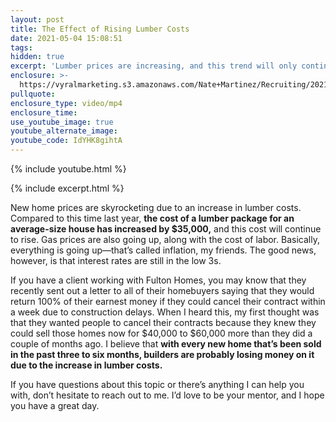 ```yaml
---
layout: post
title: The Effect of Rising Lumber Costs
date: 2021-05-04 15:08:51
tags:
hidden: true
excerpt: 'Lumber prices are increasing, and this trend will only continue'
enclosure: >-
  https://vyralmarketing.s3.amazonaws.com/Nate+Martinez/Recruiting/2021/The+Effect+of+Rising+Lumber+Costs.mp4
pullquote:
enclosure_type: video/mp4
enclosure_time:
use_youtube_image: true
youtube_alternate_image:
youtube_code: IdYHK8gihtA
---
```

{% include youtube.html %}

{% include excerpt.html %}

New home prices are skyrocketing due to an increase in lumber costs. Compared to this time last year, **the cost of a lumber package for an average-size house has increased by $35,000,** and this cost will continue to rise. Gas prices are also going up, along with the cost of labor. Basically, everything is going up—that’s called inflation, my friends. The good news, however, is that interest rates are still in the low 3s.&nbsp;

If you have a client working with Fulton Homes, you may know that they recently sent out a letter to all of their homebuyers saying that they would return 100% of their earnest money if they could cancel their contract within a week due to construction delays. When I heard this, my first thought was that they wanted people to cancel their contracts because they knew they could sell those homes now for $40,000 to $60,000 more than they did a couple of months ago. I believe that **with every new home that’s been sold in the past three to six months, builders are probably losing money on it due to the increase in lumber costs.&nbsp;**

If you have questions about this topic or there’s anything I can help you with, don’t hesitate to reach out to me. I’d love to be your mentor, and I hope you have a great day.
